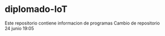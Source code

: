 # diplomado-IoT
Este repositorio contiene informacion de programas
Cambio de repositorio 24 junio 19:05
